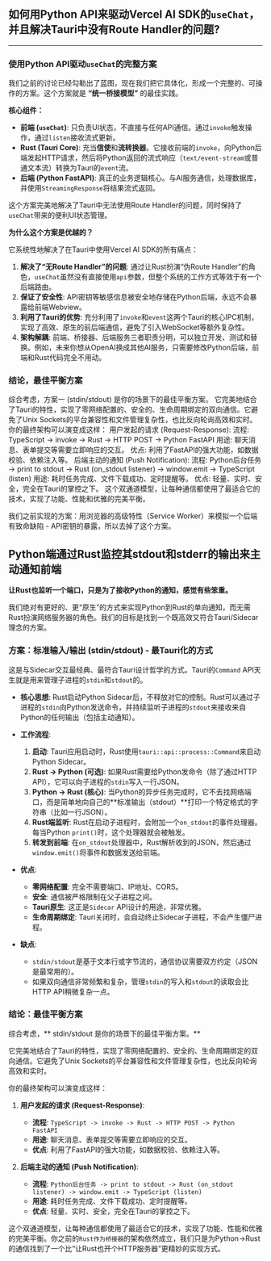 

## **如何用Python API来驱动Vercel AI SDK的`useChat`**，并且解决Tauri中没有Route Handler的问题?

---

### 使用Python API驱动`useChat`的完整方案

我们之前的讨论已经勾勒出了蓝图，现在我们把它具体化，形成一个完整的、可操作的方案。这个方案就是 **“统一桥接模型”** 的最佳实践。

**核心组件：**

*   **前端 (`useChat`)**: 只负责UI状态，不直接与任何API通信。通过`invoke`触发操作，通过`listen`接收流式更新。
*   **Rust (Tauri Core)**: 充当**信使**和**流转换器**。它接收前端的`invoke`，向Python后端发起HTTP请求，然后将Python返回的流式响应（`text/event-stream`或普通文本流）转换为Tauri的`event`流。
*   **后端 (Python FastAPI)**: 真正的业务逻辑核心。与AI服务通信，处理数据库，并使用`StreamingResponse`将结果流式返回。

这个方案完美地解决了Tauri中无法使用Route Handler的问题，同时保持了`useChat`带来的便利UI状态管理。


**为什么这个方案是优越的？**

它系统性地解决了在Tauri中使用Vercel AI SDK的所有痛点：

1.  **解决了“无Route Handler”的问题**: 通过让Rust扮演“伪Route Handler”的角色，`useChat`虽然没有直接使用`api`参数，但整个系统的工作方式等效于有一个后端路由。
2.  **保证了安全性**: API密钥等敏感信息被安全地存储在Python后端，永远不会暴露给前端Webview。
3.  **利用了Tauri的优势**: 充分利用了`invoke`和`event`这两个Tauri的核心IPC机制，实现了高效、原生的前后端通信，避免了引入WebSocket等额外复杂性。
4.  **架构解耦**: 前端、桥接器、后端服务三者职责分明，可以独立开发、测试和替换。例如，未来你想从OpenAI换成其他AI服务，只需要修改Python后端，前端和Rust代码完全不用动。

### 结论，最佳平衡方案
综合考虑，方案一 (stdin/stdout) 是你的场景下的最佳平衡方案。
它完美地结合了Tauri的特性，实现了零网络配置的、安全的、生命周期绑定的双向通信。它避免了Unix Sockets的平台兼容性和文件管理复杂性，也比反向轮询高效和实时。
你的最终架构可以演变成这样：
用户发起的请求 (Request-Response):
流程: TypeScript -> invoke -> Rust -> HTTP POST -> Python FastAPI
用途: 聊天消息、表单提交等需要立即响应的交互。
优点: 利用了FastAPI的强大功能，如数据校验、依赖注入等。
后端主动的通知 (Push Notification):
流程: Python后台任务 -> print to stdout -> Rust (on_stdout listener) -> window.emit -> TypeScript (listen)
用途: 耗时任务完成、文件下载成功、定时提醒等。
优点: 轻量、实时、安全，完全在Tauri的掌控之下。
这个双通道模型，让每种通信都使用了最适合它的技术，实现了功能、性能和优雅的完美平衡。

我们之前实现的方案：用浏览器的高级特性（Service Worker）来模拟一个后端有致命缺陷 - API密钥的暴露，所以去掉了这个方案。

## Python端通过Rust监控其stdout和stderr的输出来主动通知前端

**让Rust也监听一个端口，只是为了接收Python的通知，感觉有些笨重。**

我们绝对有更好的、更“原生”的方式来实现Python到Rust的单向通知，而无需Rust扮演网络服务器的角色。我们的目标是找到一个既高效又符合Tauri/Sidecar理念的方案。

### 方案：标准输入/输出 (stdin/stdout) - 最Tauri化的方式

这是与Sidecar交互最经典、最符合Tauri设计哲学的方式。Tauri的`Command` API天生就是用来管理子进程的`stdin`和`stdout`的。

*   **核心思想**: Rust启动Python Sidecar后，不释放对它的控制。Rust可以通过子进程的`stdin`向Python发送命令，并持续监听子进程的`stdout`来接收来自Python的任何输出（包括主动通知）。

*   **工作流程**:
    1.  **启动**: Tauri应用启动时，Rust使用`tauri::api::process::Command`来启动Python Sidecar。
    2.  **Rust -> Python (可选)**: 如果Rust需要给Python发命令（除了通过HTTP API），它可以向子进程的`stdin`写入一行JSON。
    3.  **Python -> Rust (核心)**: 当Python的异步任务完成时，它不去找网络端口，而是简单地向自己的**标准输出（stdout）**打印一个特定格式的字符串（比如一行JSON）。
    4.  **Rust端监听**: Rust在启动子进程时，会附加一个`on_stdout`的事件处理器。每当Python `print()`时，这个处理器就会被触发。
    5.  **转发到前端**: 在`on_stdout`处理器中，Rust解析收到的JSON，然后通过`window.emit()`将事件和数据发送给前端。


*   **优点**:
    *   **零网络配置**: 完全不需要端口、IP地址、CORS。
    *   **安全**: 通信被严格限制在父子进程之间。
    *   **Tauri原生**: 这正是`Sidecar` API设计的用途，非常优雅。
    *   **生命周期绑定**: Tauri关闭时，会自动终止Sidecar子进程，不会产生僵尸进程。
*   **缺点**:
    *   `stdin/stdout`是基于文本行或字节流的，通信协议需要双方约定（JSON是最常用的）。
    *   如果双向通信非常频繁和复杂，管理`stdin`的写入和`stdout`的读取会比HTTP API稍微复杂一点。


### 结论：最佳平衡方案

综合考虑，** stdin/stdout 是你的场景下的最佳平衡方案。**

它完美地结合了Tauri的特性，实现了零网络配置的、安全的、生命周期绑定的双向通信。它避免了Unix Sockets的平台兼容性和文件管理复杂性，也比反向轮询高效和实时。

你的最终架构可以演变成这样：

1.  **用户发起的请求 (Request-Response)**:
    *   **流程**: `TypeScript -> invoke -> Rust -> HTTP POST -> Python FastAPI`
    *   **用途**: 聊天消息、表单提交等需要立即响应的交互。
    *   **优点**: 利用了FastAPI的强大功能，如数据校验、依赖注入等。

2.  **后端主动的通知 (Push Notification)**:
    *   **流程**: `Python后台任务 -> print to stdout -> Rust (on_stdout listener) -> window.emit -> TypeScript (listen)`
    *   **用途**: 耗时任务完成、文件下载成功、定时提醒等。
    *   **优点**: 轻量、实时、安全，完全在Tauri的掌控之下。

这个双通道模型，让每种通信都使用了最适合它的技术，实现了功能、性能和优雅的完美平衡。你之前的`Rust作为桥接器`的架构依然成立，我们只是为Python->Rust的通信找到了一个比“让Rust也开个HTTP服务器”更精妙的实现方式。